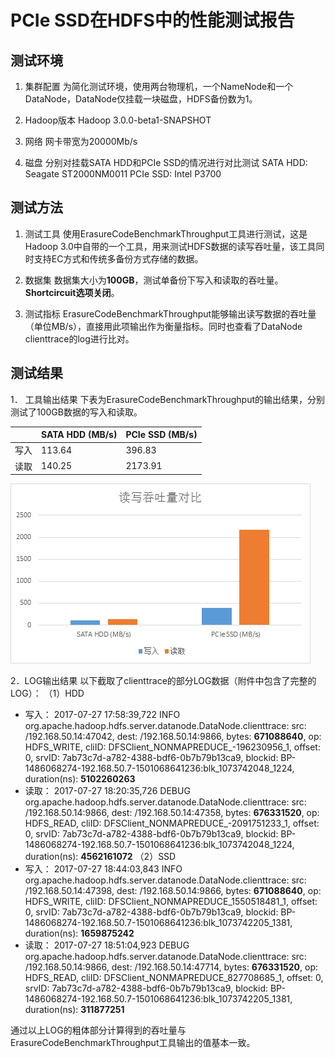 PCIe SSD在HDFS中的性能测试报告
============

测试环境
-------------

1. 集群配置
为简化测试环境，使用两台物理机，一个NameNode和一个DataNode，DataNode仅挂载一块磁盘，HDFS备份数为1。

2. Hadoop版本
Hadoop 3.0.0-beta1-SNAPSHOT

3. 网络
网卡带宽为20000Mb/s

4. 磁盘
分别对挂载SATA HDD和PCIe SSD的情况进行对比测试
SATA HDD: Seagate ST2000NM0011
PCIe SSD: Intel P3700

测试方法
-------------

1. 测试工具
使用ErasureCodeBenchmarkThroughput工具进行测试，这是Hadoop 3.0中自带的一个工具，用来测试HDFS数据的读写吞吐量，该工具同时支持EC方式和传统多备份方式存储的数据。

2. 数据集
数据集大小为**100GB**，测试单备份下写入和读取的吞吐量。**Shortcircuit选项关闭**。

3. 测试指标
ErasureCodeBenchmarkThroughput能够输出读写数据的吞吐量（单位MB/s），直接用此项输出作为衡量指标。同时也查看了DataNode clienttrace的log进行比对。

测试结果
-------------

1． 工具输出结果
下表为ErasureCodeBenchmarkThroughput的输出结果，分别测试了100GB数据的写入和读取。

|     |   SATA HDD (MB/s)  |   PCIe SSD (MB/s)  |
| --- | --- | --- |
|  写入   |  113.64   |  396.83   |
|  读取   |  140.25   |  2173.91   |

![enter description here][1]
		
2．LOG输出结果
以下截取了clienttrace的部分LOG数据（附件中包含了完整的LOG）：
（1）HDD
* 写入：
2017-07-27 17:58:39,722 INFO org.apache.hadoop.hdfs.server.datanode.DataNode.clienttrace: src: /192.168.50.14:47042, dest: /192.168.50.14:9866, bytes: **671088640**, op: HDFS_WRITE, cliID: DFSClient_NONMAPREDUCE_-196230956_1, offset: 0, srvID: 7ab73c7d-a782-4388-bdf6-0b7b79b13ca9, blockid: BP-1486068274-192.168.50.7-1501068641236:blk_1073742048_1224, duration(ns): **5102260263**
* 读取：
2017-07-27 18:20:35,726 DEBUG org.apache.hadoop.hdfs.server.datanode.DataNode.clienttrace: src: /192.168.50.14:9866, dest: /192.168.50.14:47358, bytes: **676331520**, op: HDFS_READ, cliID: DFSClient_NONMAPREDUCE_-2091751233_1, offset: 0, srvID: 7ab73c7d-a782-4388-bdf6-0b7b79b13ca9, blockid: BP-1486068274-192.168.50.7-1501068641236:blk_1073742048_1224, duration(ns): **4562161072**
（2）SSD
* 写入：
2017-07-27 18:44:03,843 INFO org.apache.hadoop.hdfs.server.datanode.DataNode.clienttrace: src: /192.168.50.14:47398, dest: /192.168.50.14:9866, bytes: **671088640**, op: HDFS_WRITE, cliID: DFSClient_NONMAPREDUCE_1550518481_1, offset: 0, srvID: 7ab73c7d-a782-4388-bdf6-0b7b79b13ca9, blockid: BP-1486068274-192.168.50.7-1501068641236:blk_1073742205_1381, duration(ns): **1659875242**
* 读取：
2017-07-27 18:51:04,923 DEBUG org.apache.hadoop.hdfs.server.datanode.DataNode.clienttrace: src: /192.168.50.14:9866, dest: /192.168.50.14:47714, bytes: **676331520**, op: HDFS_READ, cliID: DFSClient_NONMAPREDUCE_827708685_1, offset: 0, srvID: 7ab73c7d-a782-4388-bdf6-0b7b79b13ca9, blockid: BP-1486068274-192.168.50.7-1501068641236:blk_1073742205_1381, duration(ns): **311877251**

通过以上LOG的粗体部分计算得到的吞吐量与ErasureCodeBenchmarkThroughput工具输出的值基本一致。


  [1]: ./images/1501488975399.jpg